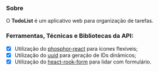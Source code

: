 
### Sobre

O **TodoList** é um aplicativo web para organização de tarefas.

### Ferramentas, Técnicas e Bibliotecas da API:

- [x] Utilização do [phosphor-react](https://github.com/phosphor-icons/phosphor-react) para ícones flexíveis;
- [x] Utilização do [uuid](https://www.npmjs.com/package/uuid) para geração de IDs dinâmicos;
- [x] Utilização do [heact-rook-form](https://react-hook-form.com/get-started) para lidar com formulário.
